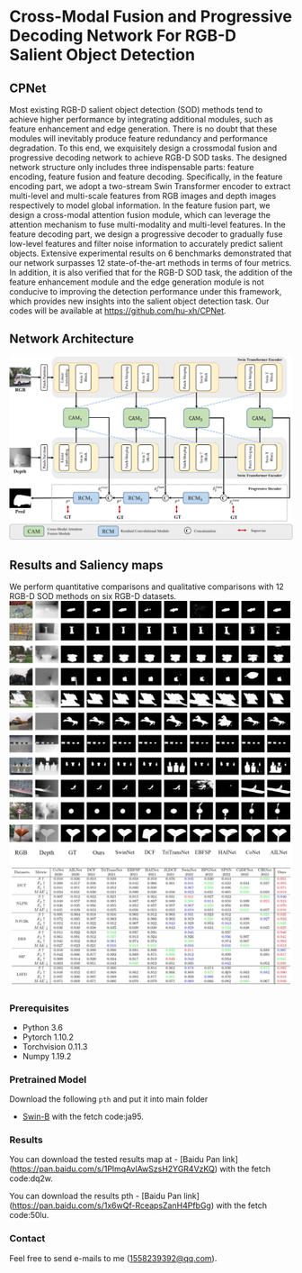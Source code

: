# **Cross-Modal Fusion and Progressive Decoding Network For RGB-D Salient Object Detection**

## CPNet
Most existing RGB-D salient object detection (SOD) methods tend to achieve higher performance by integrating additional modules, such as feature enhancement and edge generation. There is no doubt that these modules will inevitably produce feature redundancy and performance degradation. To this end, we exquisitely design a crossmodal fusion and progressive decoding network to achieve RGB-D SOD tasks. The designed network structure only includes three indispensable parts: feature encoding, feature fusion and feature decoding. Specifically, in the feature encoding part, we adopt a two-stream Swin Transformer encoder to extract multi-level and multi-scale features from RGB images and depth images respectively to model global information. In the feature fusion part, we design a cross-modal attention fusion module, which can leverage the attention mechanism to fuse multi-modality and multi-level features. In the feature decoding part, we design a progressive decoder to gradually fuse low-level features and filter noise information to accurately predict salient objects. Extensive experimental results on 6 benchmarks demonstrated that our network surpasses 12 state-of-the-art methods in terms of four metrics. In addition, it is also verified that for the RGB-D SOD task, the addition of the feature enhancement module and the edge generation module is not conducive to improving the detection performance under this framework, which provides new insights into the salient object detection task. Our codes will be available at https://github.com/hu-xh/CPNet.

## Network Architecture
![fig1.png](figs/fig1.jpg)

## Results and Saliency maps
We perform quantitative comparisons and qualitative comparisons with 12 RGB-D SOD
methods on six RGB-D datasets.
![fig2.jpg](figs/fig2.jpg)
![fig3.jpg](figs/fig3.jpg)

### Prerequisites
- Python 3.6
- Pytorch 1.10.2
- Torchvision 0.11.3
- Numpy 1.19.2

### Pretrained Model
Download the following `pth` and put it into main folder
- [Swin-B](https://pan.baidu.com/s/1VkWOrdrw3RHOp0Ir5rLGgw) with the fetch code:ja95.

### Results
You can download the tested results map at - [Baidu Pan link] (https://pan.baidu.com/s/1PlmqAvlAwSzsH2YGR4VzKQ) with the fetch code:dq2w.

You can download the results pth - [Baidu Pan link] (https://pan.baidu.com/s/1x6wQf-RceapsZanH4PfbGg) with the fetch code:50lu.

### Contact
Feel free to send e-mails to me (1558239392@qq.com).
